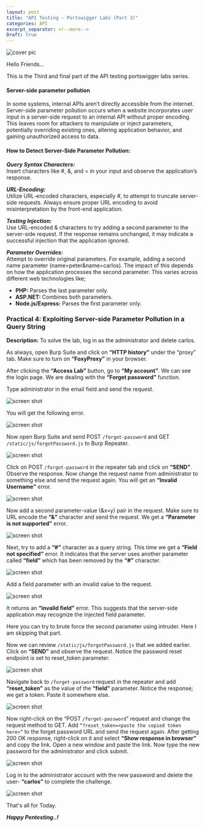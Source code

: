 ```yaml
---
layout: post
title: "API Testing — Portswigger Labs (Part 3)"
categories: API
excerpt_separator: <!--more-->
Draft: true
---
```


![cover pic](/images/blog6/1.png)

Hello Friends…

This is the Third and final part of the API testing portswigger labs series.
<!--more-->
#### Server-side parameter pollution

In some systems, internal APIs aren’t directly accessible from the internet. Server-side parameter pollution occurs when a website incorporates user input in a server-side request to an internal API without proper encoding. This leaves room for attackers to manipulate or inject parameters, potentially overriding existing ones, altering application behavior, and gaining unauthorized access to data.

#### How to Detect Server-Side Parameter Pollution:

***Query Syntax Characters:*** <br>
Insert characters like #, &, and = in your input and observe the application’s response.

***URL-Encoding:*** <br>
Utilize URL-encoded characters, especially #, to attempt to truncate server-side requests. Always ensure proper URL encoding to avoid misinterpretation by the front-end application.

***Testing Injection:*** <br>
Use URL-encoded & characters to try adding a second parameter to the server-side request. If the response remains unchanged, it may indicate a successful injection that the application ignored.

***Parameter Overrides:*** <br>
Attempt to override original parameters. For example, adding a second name parameter (name=peter&name=carlos). The impact of this depends on how the application processes the second parameter. This varies across different web technologies like;

- **PHP:** Parses the last parameter only.
- **ASP.NET:** Combines both parameters.
- **Node.js/Express:** Parses the first parameter only.

### Practical 4: Exploiting Server-side Parameter Pollution in a Query String

**Description:** To solve the lab, log in as the administrator and delete carlos.

As always, open Burp Suite and click on **“HTTP history”** under the “proxy” tab. Make sure to turn on **“FoxyProxy”** in your browser.

After clicking the **“Access Lab”** button, go to **“My account”**. We can see the login page. We are dealing with the **“Forget password”** function.

Type administrator in the email field and send the request.

![screen shot](/images/blog6/2.png)

You will get the following error.

![screen shot](/images/blog6/3.png)

Now open Burp Suite and send POST `/forgot-password` and GET `/static/js/forgotPassword.js` to Burp Repeater.

![screen shot](/images/blog6/4.png)

Click on POST `/forgot-password` in the repeater tab and click on **“SEND”**. Observe the response. Now change the request name from administrator to something else and send the request again. You will get an **“Invalid Username”** error.

![screen shot](/images/blog6/5.png)

Now add a second parameter-value (&x=y) pair in the request. Make sure to URL encode the **“&”** character and send the request. We get a **“Parameter is not supported”** error.

![screen shot](/images/blog6/6.png)

Next, try to add a **“#”** character as a query string. This time we get a **“Field not specified”** error. It indicates that the server uses another parameter called **“field”** which has been removed by the **“#”** character.

![screen shot](/images/blog6/7.png)

Add a field parameter with an invalid value to the request.

![screen shot](/images/blog6/8.png)

It returns an **“invalid field”** error. This suggests that the server-side application may recognize the injected field parameter.

Here you can try to brute force the second parameter using intruder. Here I am skipping that part.

Now we can review `/static/js/forgotPassword.js` that we added earlier. Click on **“SEND”** and observe the request. Notice the password reset endpoint is set to reset_token parameter.

![screen shot](/images/blog6/9.png)

Navigate back to `/forget-password` request in the repeater and add **“reset_token”** as the value of the **“field”** parameter. Notice the response; we get a token. Paste it somewhere else.

![screen shot](/images/blog6/10.png)

Now right-click on the “POST `/forget-password`” request and change the request method to GET. Add `“?reset_token=<paste the copied token here>”` to the forget password URL and send the request again. After getting 200 OK response, right-click on it and select **“Show response in browser”** and copy the link. Open a new window and paste the link. Now type the new password for the administrator and click submit.

![screen shot](/images/blog6/11.png)

Log in to the administrator account with the new password and delete the user- **“carlos”** to complete the challenge.

![screen shot](/images/blog6/12.png)

That's all for Today.

***Happy Pentesting..!***







